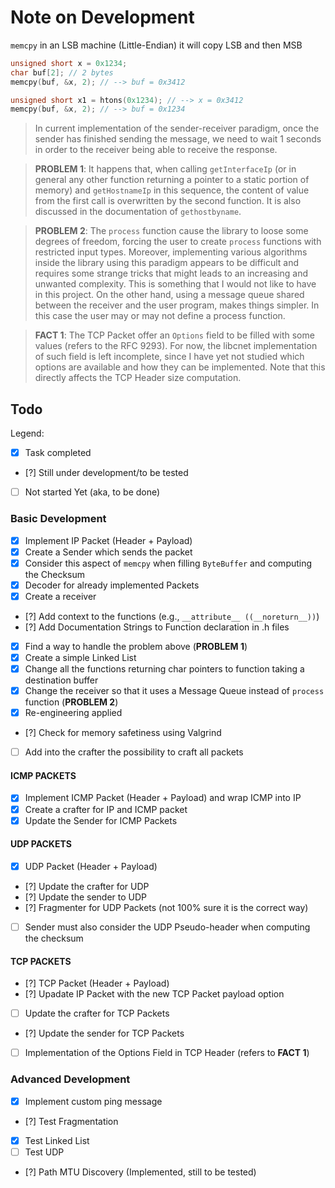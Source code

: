 # Note on Development

`memcpy` in an LSB machine (Little-Endian) it will copy LSB and then MSB

```c
unsigned short x = 0x1234;
char buf[2]; // 2 bytes
memcpy(buf, &x, 2); // --> buf = 0x3412

unsigned short x1 = htons(0x1234); // --> x = 0x3412
memcpy(buf, &x, 2); // --> buf = 0x1234
```

> In current implementation of the sender-receiver paradigm, once the sender has finished
> sending the message, we need to wait 1 seconds in order to the receiver being able to
> receive the response. 

> **PROBLEM 1**: It happens that, when calling `getInterfaceIp` (or in general any other function returning
> a pointer to a static portion of memory) and `getHostnameIp` in this sequence, the content
> of value from the first call is overwritten by the second function. It is also discussed
> in the documentation of `gethostbyname`. 

> **PROBLEM 2**: The `process` function cause the library to loose some degrees of freedom, forcing the user to create `process` functions
> with restricted input types. Moreover, implementing various algorithms inside the library using this paradigm appears
> to be difficult and requires some strange tricks that might leads to an increasing and unwanted complexity. This is something
> that I would not like to have in this project. On the other hand, using a message queue shared between the receiver and the
> user program, makes things simpler. In this case the user may or may not define a process function.

> **FACT 1**: The TCP Packet offer an `Options` field to be filled with some values (refers to the RFC 9293). For now, the
> libcnet implementation of such field is left incomplete, since I have yet not studied which options are available
> and how they can be implemented. Note that this directly affects the TCP Header size computation.


## Todo

Legend:

- [x] Task completed
- [?] Still under development/to be tested
- [ ] Not started Yet (aka, to be done)

### Basic Development

- [x] Implement IP Packet (Header + Payload)
- [x] Create a Sender which sends the packet
- [x] Consider this aspect of `memcpy` when filling `ByteBuffer` and computing the Checksum
- [x] Decoder for already implemented Packets
- [x] Create a receiver
- [?] Add context to the functions (e.g., `__attribute__ ((__noreturn__))`)
- [?] Add Documentation Strings to Function declaration in .h files
- [x] Find a way to handle the problem above (**PROBLEM 1**)
- [x] Create a simple Linked List
- [x] Change all the functions returning char pointers to function taking a destination buffer
- [x] Change the receiver so that it uses a Message Queue instead of `process` function (**PROBLEM 2**)
- [x] Re-engineering applied
- [?] Check for memory safetiness using Valgrind
- [ ] Add into the crafter the possibility to craft all packets

#### ICMP PACKETS

- [x] Implement ICMP Packet (Header + Payload) and wrap ICMP into IP
- [x] Create a crafter for IP and ICMP packet
- [x] Update the Sender for ICMP Packets

#### UDP PACKETS

- [x] UDP Packet (Header + Payload)
- [?] Update the crafter for UDP
- [?] Update the sender to UDP
- [?] Fragmenter for UDP Packets (not 100% sure it is the correct way)
- [ ] Sender must also consider the UDP Pseudo-header when computing the checksum

#### TCP PACKETS

- [?] TCP Packet (Header + Payload)
- [?] Upadate IP Packet with the new TCP Packet payload option
- [ ] Update the crafter for TCP Packets
- [?] Update the sender for TCP Packets
- [ ] Implementation of the Options Field in TCP Header (refers to **FACT 1**)

### Advanced Development

- [x] Implement custom ping message
- [?] Test Fragmentation
- [x] Test Linked List
- [ ] Test UDP
- [?] Path MTU Discovery (Implemented, still to be tested)